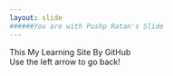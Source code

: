 ```yaml
---
layout: slide
######You are with Pushp Ratan's Slide
---
```

This My Learning Site By GitHub                                                                                                
                                                              Use the left arrow to go back!
